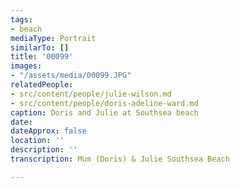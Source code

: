 ```yaml
---
tags:
- beach
mediaType: Portrait
similarTo: []
title: '00099'
images:
- "/assets/media/00099.JPG"
relatedPeople:
- src/content/people/julie-wilson.md
- src/content/people/doris-adeline-ward.md
caption: Doris and Julie at Southsea beach
date: 
dateApprox: false
location: ''
description: ''
transcription: Mum (Doris) & Julie Southsea Beach

---
```

